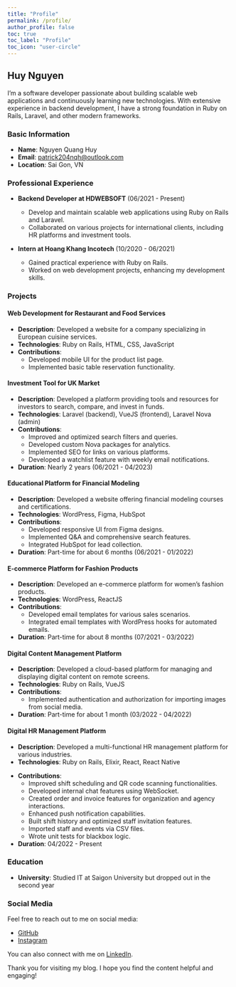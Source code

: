 ```yaml
---
title: "Profile"
permalink: /profile/
author_profile: false
toc: true
toc_label: "Profile"
toc_icon: "user-circle"
---
```


## Huy Nguyen

I’m a software developer passionate about building scalable web applications and continuously learning new technologies. With extensive experience in backend development, I have a strong foundation in Ruby on Rails, Laravel, and other modern frameworks.

### Basic Information
- **Name**: Nguyen Quang Huy
- **Email**: patrick204nqh@outlook.com
- **Location**: Sai Gon, VN

### Professional Experience

- **Backend Developer at HDWEBSOFT** (06/2021 - Present)
  - Develop and maintain scalable web applications using Ruby on Rails and Laravel.
  - Collaborated on various projects for international clients, including HR platforms and investment tools.

- **Intern at Hoang Khang Incotech** (10/2020 - 06/2021)
  - Gained practical experience with Ruby on Rails.
  - Worked on web development projects, enhancing my development skills.

### Projects

#### Web Development for Restaurant and Food Services
- **Description**: Developed a website for a company specializing in European cuisine services.
- **Technologies**: Ruby on Rails, HTML, CSS, JavaScript
- **Contributions**:
  - Developed mobile UI for the product list page.
  - Implemented basic table reservation functionality.

#### Investment Tool for UK Market
- **Description**: Developed a platform providing tools and resources for investors to search, compare, and invest in funds.
- **Technologies**: Laravel (backend), VueJS (frontend), Laravel Nova (admin)
- **Contributions**:
  - Improved and optimized search filters and queries.
  - Developed custom Nova packages for analytics.
  - Implemented SEO for links on various platforms.
  - Developed a watchlist feature with weekly email notifications.
- **Duration**: Nearly 2 years (06/2021 - 04/2023)

#### Educational Platform for Financial Modeling
- **Description**: Developed a website offering financial modeling courses and certifications.
- **Technologies**: WordPress, Figma, HubSpot
- **Contributions**:
  - Developed responsive UI from Figma designs.
  - Implemented Q&A and comprehensive search features.
  - Integrated HubSpot for lead collection.
- **Duration**: Part-time for about 6 months (06/2021 - 01/2022)

#### E-commerce Platform for Fashion Products
- **Description**: Developed an e-commerce platform for women’s fashion products.
- **Technologies**: WordPress, ReactJS
- **Contributions**:
  - Developed email templates for various sales scenarios.
  - Integrated email templates with WordPress hooks for automated emails.
- **Duration**: Part-time for about 8 months (07/2021 - 03/2022)

#### Digital Content Management Platform
- **Description**: Developed a cloud-based platform for managing and displaying digital content on remote screens.
- **Technologies**: Ruby on Rails, VueJS
- **Contributions**:
  - Implemented authentication and authorization for importing images from social media.
- **Duration**: Part-time for about 1 month (03/2022 - 04/2022)

#### Digital HR Management Platform
- **Description**: Developed a multi-functional HR management platform for various industries.
- **Technologies**: Ruby on Rails, Elixir, React, React Native
<!-- - **Team Size**: 8 members (2 Backend VN, 1 Frontend VN, 1 Mobile VN, 1 Tester CA, 1 PM CA, 1 Full-stack CA, 1 Technical Leader CA) -->
- **Contributions**:
  <!-- - Migrated Elixir source to Ruby on Rails. -->
  - Improved shift scheduling and QR code scanning functionalities.
  - Developed internal chat features using WebSocket.
  - Created order and invoice features for organization and agency interactions.
  - Enhanced push notification capabilities.
  - Built shift history and optimized staff invitation features.
  - Imported staff and events via CSV files.
  - Wrote unit tests for blackbox logic.
- **Duration**: 04/2022 - Present

### Education
- **University**: Studied IT at Saigon University but dropped out in the second year

### Social Media

Feel free to reach out to me on social media:

- [GitHub](https://github.com/patrick204nqh)
- [Instagram](https://www.instagram.com/patrick204nqh)

You can also connect with me on [LinkedIn](https://www.linkedin.com/in/patrick204nqh).

Thank you for visiting my blog. I hope you find the content helpful and engaging!